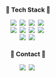 <h3 align="center">🫧 Tech Stack 🫧</h3>
<div align="center">
  <img src="https://img.shields.io/badge/html5-E34F26?style=for-the-badge&logo=html5&logoColor=FFFFFF" />&nbsp
  <img src="https://img.shields.io/badge/css3-1572B6?style=for-the-badge&logo=css3&logoColor=FFFFFF" />&nbsp
  <img src="https://img.shields.io/badge/javascript-F7DF1E?style=for-the-badge&logo=javascript&logoColor=20232a" />&nbsp
  <img src="https://img.shields.io/badge/typescript-3178C6?style=for-the-badge&logo=typescript&logoColor=FFFFFF" />&nbsp
</div>
<div align="center">
  <img src="https://img.shields.io/badge/react-20232A?style=for-the-badge&logo=react&logoColor=61DAFB" />&nbsp
  <img src="https://img.shields.io/badge/redux-764ABC?style=for-the-badge&logo=redux&logoColor=FFFFFF" />&nbsp
  <img src="https://img.shields.io/badge/React%20Query-FF4154?style=for-the-badge&logo=react%20query&logoColor=FFFFFF" />&nbsp
  <img src="https://img.shields.io/badge/nextdotjs-000000?style=for-the-badge&logo=nextdotjs&logoColor=FFFFFF" />&nbsp
</div>
<div align="center">
  <img src="https://img.shields.io/badge/styledcomponents-DB7093?style=for-the-badge&logo=styledcomponents&logoColor=FFFFFF" />&nbsp
  <img src="https://img.shields.io/badge/tailwindcss-06B6D4?style=for-the-badge&logo=tailwindcss&logoColor=FFFFFF" />&nbsp
</div>

<h3 align="center">📨 Contact 📨</h3>
<div align="center">
  <a href="mailto:aotoyae@gmail.com" target="_blank"><img src="https://img.shields.io/badge/email-42A1DC?style=for-the-badge&logo=gmail&logoColor=FFFFFF"/></a>&nbsp
  <a href="https://aotoyae.tistory.com/" target="_blank"><img src="https://img.shields.io/badge/blog-FF5A4A?style=for-the-badge&logo=tistory&logoColor=FFFFFF"/></a>&nbsp
</div>
